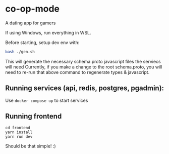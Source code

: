 # co-op-mode
 A dating app for gamers

If using Windows, run everything in WSL.

Before starting, setup dev env with:
```bash
bash ./gen.sh
```

This will generate the necessary schema.proto javascript files the serviecs will need
Currently, if you make a change to the root schema.proto, you will need to re-run that above command to regenerate types & javascript.

## Running services (api, redis, postgres, pgadmin):
Use `docker compose up` to start services

## Running frontend
```
cd frontend
yarn install
yarn run dev
```

Should be that simple! :)
